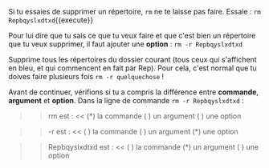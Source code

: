 Si tu essaies de supprimer un répertoire, `rm` ne te laisse pas faire.
Essaie  : `rm Repbqyslxdtxd`{{execute}}

Pour lui dire que tu sais ce que tu veux faire et que c'est bien un répertoire que tu veux supprimer, il faut ajouter une **option**  : `rm -r Repbqyslxdtxd`

Supprime tous les répertoires du dossier courant (tous ceux qui s'affichent en bleu, et qui commencent en fait par Rep). Pour cela, c'est normal que tu doives faire plusieurs fois `rm -r quelquechose` !

Avant de continuer, vérifions si tu a compris la différence entre **commande**, **argument** et **option**.
Dans la ligne de commande `rm -r Repbqyslxdtxd` :

>> rm est : <<
(*) la commande
( ) un argument
( ) une option

>> -r  est : <<
( ) la commande
( ) un argument
(*) une option

>> Repbqyslxdtxd est : <<
( ) la commande
(*) un argument
( ) une option
